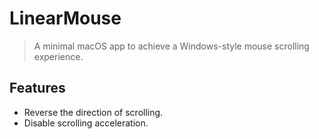 # LinearMouse

> A minimal macOS app to achieve a Windows-style mouse scrolling experience.

## Features

- Reverse the direction of scrolling.
- Disable scrolling acceleration.
